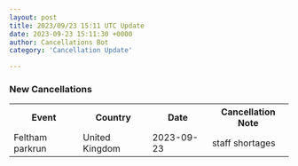 ```yaml
---
layout: post
title: 2023/09/23 15:11 UTC Update
date: 2023-09-23 15:11:30 +0000
author: Cancellations Bot
category: 'Cancellation Update'

---
```


<h3>New Cancellations</h3>
<div class='hscrollable'>
<table style='width: 100%'>
    <tr>
        <th>Event</th>
        <th>Country</th>
        <th>Date</th>
        <th>Cancellation Note</th>
    </tr>
    <tr>
        <td>Feltham parkrun</td>
        <td>United Kingdom</td>
        <td>2023-09-23</td>
        <td>staff shortages</td>
    </tr>
</table>
</div>
